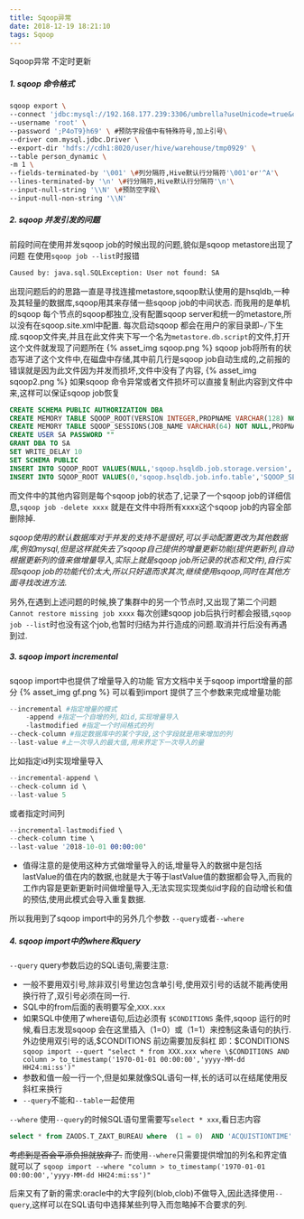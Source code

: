 ```yaml
---
title: Sqoop异常
date: 2018-12-19 18:21:10
tags: Sqoop
---
```


Sqoop异常
不定时更新
<!--more-->

##### 1. sqoop 命令格式
```bash
sqoop export \
--connect 'jdbc:mysql://192.168.177.239:3306/umbrella?useUnicode=true&characterEncoding=utf8&useSSL=false' \
--username 'root' \
--password ';P4oT9}h69' \ #预防字段值中有特殊符号,加上引号\
--driver com.mysql.jdbc.Driver \
--export-dir 'hdfs://cdh1:8020/user/hive/warehouse/tmp0929' \
--table person_dynamic \
-m 1 \
--fields-terminated-by '\001' \#列分隔符,Hive默认行分隔符'\001'or'^A'\
--lines-terminated-by '\n' \#行分隔符,Hive默认行分隔符'\n'\
--input-null-string '\\N' \#预防空字段\
--input-null-non-string '\\N'
```

##### 2. sqoop 并发引发的问题
前段时间在使用并发sqoop job的时候出现的问题,貌似是sqoop metastore出现了问题 
在使用`sqoop job --list`时报错
```bash
Caused by: java.sql.SQLException: User not found: SA
```
出现问题后的的思路一直是寻找连接metastore,sqoop默认使用的是hsqldb,一种及其轻量的数据库,sqoop用其来存储一些sqoop job的中间状态.
而我用的是单机的sqoop 每个节点的sqoop都独立,没有配置sqoop server和统一的metastore,所以没有在sqoop.site.xml中配置.
每次启动sqoop 都会在用户的家目录即`~/`下生成.sqoop文件夹,并且在此文件夹下写一个名为`metastore.db.script`的文件,打开这个文件就发现了问题所在
{% asset_img sqoop.png %}
sqoop job将所有的状态写进了这个文件中,在磁盘中存储,其中前几行是sqoop job自动生成的,之前报的错误就是因为此文件因为并发而损坏,文件中没有了内容,
{% asset_img sqoop2.png %}
如果sqoop 命令异常或者文件损坏可以直接复制此内容到文件中来,这样可以保证sqoop job恢复
```sql
CREATE SCHEMA PUBLIC AUTHORIZATION DBA
CREATE MEMORY TABLE SQOOP_ROOT(VERSION INTEGER,PROPNAME VARCHAR(128) NOT NULL,PROPVAL VARCHAR(256),CONSTRAINT SQOOP_ROOT_UNQ UNIQUE(VERSION,PROPNAME))
CREATE MEMORY TABLE SQOOP_SESSIONS(JOB_NAME VARCHAR(64) NOT NULL,PROPNAME VARCHAR(128) NOT NULL,PROPVAL VARCHAR(1024),PROPCLASS VARCHAR(32) NOT NULL,CONSTRAINT SQOOP_SESSIONS_UNQ UNIQUE(JOB_NAME,PROPNAME,PROPCLASS))
CREATE USER SA PASSWORD ""
GRANT DBA TO SA
SET WRITE_DELAY 10
SET SCHEMA PUBLIC
INSERT INTO SQOOP_ROOT VALUES(NULL,'sqoop.hsqldb.job.storage.version','0')
INSERT INTO SQOOP_ROOT VALUES(0,'sqoop.hsqldb.job.info.table','SQOOP_SESSIONS')
```
而文件中的其他内容则是每个sqoop job的状态了,记录了一个sqoop job的详细信息,`sqoop job -delete xxxx` 就是在文件中将所有xxxx这个sqoop job的内容全部删除掉.

*sqoop使用的默认数据库对于并发的支持不是很好,可以手动配置更改为其他数据库,例如mysql,但是这样就失去了sqoop自己提供的增量更新功能(提供更新列,自动根据更新列的值来做增量导入,实际上就是sqoop job所记录的状态和文件),自行实现sqoop job的功能代价太大,所以只好退而求其次,继续使用sqoop,同时在其他方面寻找改进方法.*

另外,在遇到上述问题的时候,换了集群中的另一个节点时,又出现了第二个问题 `Cannot restore missing job xxxx`
每次创建sqoop job后执行时都会报错,`sqoop job --list`时也没有这个job,也暂时归结为并行造成的问题.取消并行后没有再遇到过.

##### 3. sqoop import incremental
sqoop import中也提供了增量导入的功能
官方文档中关于sqoop import增量的部分
{% asset_img gf.png %}
可以看到import 提供了三个参数来完成增量功能
```s
--incremental #指定增量的模式
    -append #指定一个自增的列,如id,实现增量导入
    -lastmodified #指定一个时间格式的列
--check-column #指定数据库中的某个字段,这个字段就是用来增加的列 
--last-value #上一次导入的最大值,用来界定下一次导入的量
```
比如指定id列实现增量导入
```s
--incremental-append \
--check-column id \
--last-value 5
```
或者指定时间列
```s
--incremental-lastmodified \
--check-column time \
--last-value '2018-10-01 00:00:00'
```
* 值得注意的是使用这种方式做增量导入的话,增量导入的数据中是包括lastValue的值在内的数据,也就是大于等于lastValue值的数据都会导入,而我的工作内容是更新更新时间做增量导入,无法实现实现类似id字段的自动增长和值的预估,使用此模式会导入重复数据.

所以我用到了sqoop import中的另外几个参数
`--query`或者`--where`

##### 4. sqoop import中的where和query
`--query`
query参数后边的SQL语句,需要注意:
- 一般不要用双引号,除非双引号里边包含单引号,使用双引号的话就不能再使用换行符了,双引号必须在同一行.
- SQL中的from后面的表明要写全,`XXX.xxx`
- 如果SQL中使用了where语句,后边必须有 `$CONDITIONS` 条件,sqoop 运行的时候,看日志发现sqoop 会在这里插入（1=0）或（1=1）来控制这条语句的执行.外边使用双引号的话,$CONDITIONS 前边需要加反斜杠 即：\$CONDITIONS
`sqoop import --quert "select * from XXX.xxx where \$CONDITIONS AND column > to_timestamp('1970-01-01 00:00:00','yyyy-MM-dd HH24:mi:ss')"`
- 参数和值一般一行一个,但是如果就像SQL语句一样,长的话可以在结尾使用反斜杠来换行
- `--query`不能和`--table`一起使用

`--where`
使用`--query`的时候SQL语句里需要写`select * xxx`,看日志内容
```sql
select * from ZAODS.T_ZAXT_BUREAU where  (1 = 0)  AND 'ACQUISTIONTIME' > to_timestamp('1970-01-01 00:00:00','yyyy-MM-dd HH24:mi:ss')
```
~~考虑到是否会平添负担就放弃了.~~
而使用`--where`只需要提供增加的列名和界定值就可以了
`sqoop import --where "column > to_timestamp('1970-01-01 00:00:00','yyyy-MM-dd HH24:mi:ss')"`

后来又有了新的需求:oracle中的大字段列(blob,clob)不做导入,因此选择使用`--query`,这样可以在SQL语句中选择某些列导入而忽略掉不合要求的列.
